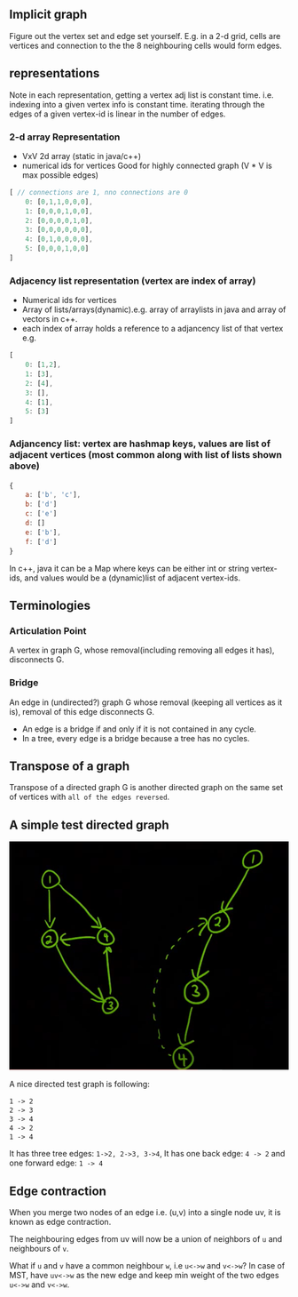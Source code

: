 

## Implicit graph

Figure out the vertex set and edge set yourself.
E.g. in a 2-d grid, cells are vertices and connection to the the 8 neighbouring cells would form edges.

## representations

Note in each representation, getting a vertex adj list is constant time.
i.e. indexing into a given vertex info is constant time.
iterating through the edges of a given vertex-id is linear in the number of edges.


### 2-d array Representation

* VxV 2d array (static in java/c++)
* numerical ids for vertices
Good for highly connected graph (V * V is max possible edges)
```js
[ // connections are 1, nno connections are 0
    0: [0,1,1,0,0,0],
    1: [0,0,0,1,0,0],
    2: [0,0,0,0,1,0],
    3: [0,0,0,0,0,0],
    4: [0,1,0,0,0,0],
    5: [0,0,0,1,0,0]
]
```

### Adjacency list representation (vertex are index of array)

* Numerical ids for vertices
* Array of lists/arrays(dynamic).e.g. array of arraylists in java and array of vectors in c++.
* each index of array holds a reference to a adjancency list of that vertex
e.g.
```js
[
    0: [1,2],
    1: [3],
    2: [4],
    3: [],
    4: [1],
    5: [3]
]
```

### Adjancency list: vertex are hashmap keys, values are list of adjacent vertices (most common along with list of lists shown above)

```js
{
    a: ['b', 'c'],
    b: ['d']
    c: ['e']
    d: []
    e: ['b'],
    f: ['d']
}
```
In c++, java it can be a Map where keys can be either int or string vertex-ids, and values would be a (dynamic)list of adjacent vertex-ids.

## Terminologies

### Articulation Point
A vertex in graph G, whose removal(including removing all edges it has), disconnects G.

### Bridge

An edge in (undirected?) graph G whose removal (keeping all vertices as it is), removal of this edge disconnects G.

* An edge is a bridge if and only if it is not contained in any cycle.
* In a tree, every edge is a bridge because a tree has no cycles.

## Transpose of a graph

Transpose of a directed graph G is another directed graph on the same set of vertices with `all of the edges reversed`.

## A simple test directed graph

![Test graph](images/basicgraph.PNG)

A nice directed test graph is following:
```
1 -> 2
2 -> 3
3 -> 4
4 -> 2
1 -> 4
```

It has three tree edges: `1->2, 2->3, 3->4`,
It has one back edge: `4 -> 2`
and one forward edge: `1 -> 4`

## Edge contraction

When you merge two nodes of an edge i.e. (u,v) into a single node uv, it is known as edge contraction.

The neighbouring edges from uv will now be a union of 
neighbors of `u` and neighbours of `v`.

What if `u` and `v` have a common neighbour `w`, i.e `u<->w` and `v<->w`?
In case of MST, have `uv<->w` as the new edge and keep min weight of the two edges `u<->w` and `v<->w`.


